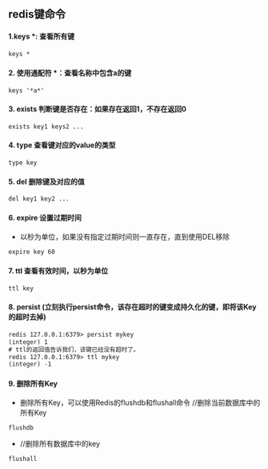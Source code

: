 ## redis键命令
#### 1.keys *: 查看所有键
```html
keys *
```
#### 2. 使用通配符 *：查看名称中包含a的键
```
keys '*a*'
```
#### 3. exists 判断键是否存在：如果存在返回1，不存在返回0
```
exists key1 keys2 ...
```
#### 4. type 查看键对应的value的类型
```
type key
```
#### 5. del 删除键及对应的值
```
del key1 key2 ...
```
#### 6. expire 设置过期时间
* 以秒为单位，如果没有指定过期时间则一直存在，直到使用DEL移除
```
expire key 60
```
#### 7. ttl 查看有效时间，以秒为单位
```
ttl key
```

#### 8. persist (立刻执行persist命令，该存在超时的键变成持久化的键，即将该Key的超时去掉)
```html
redis 127.0.0.1:6379> persist mykey
(integer) 1
# ttl的返回值告诉我们，该键已经没有超时了。
redis 127.0.0.1:6379> ttl mykey
(integer) -1
```

#### 9. 删除所有Key
* 删除所有Key，可以使用Redis的flushdb和flushall命令
//删除当前数据库中的所有Key  
```
flushdb  
```
* //删除所有数据库中的key  
```
flushall  
```
